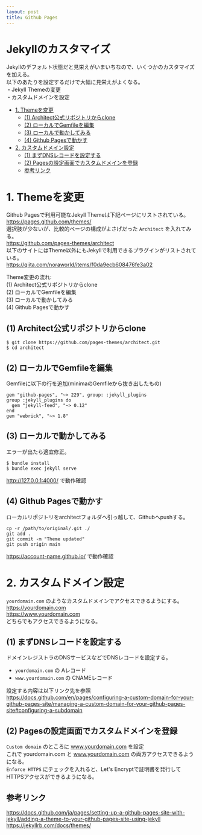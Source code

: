 ```yaml
---
layout: post
title: Github Pages
---
```


<!-- omit in toc -->
# Jekyllのカスタマイズ
Jekyllのデフォルト状態だと見栄えがいまいちなので、いくつかのカスタマイズを加える。<br>
以下のあたりを設定するだけで大幅に見栄えがよくなる。<br>
・Jekyll Themeの変更<br>
・カスタムドメインを設定<br>

- [1. Themeを変更](#1-themeを変更)
  - [(1) Architect公式リポジトリからclone](#1-architect公式リポジトリからclone)
  - [(2) ローカルでGemfileを編集](#2-ローカルでgemfileを編集)
  - [(3) ローカルで動かしてみる](#3-ローカルで動かしてみる)
  - [(4) Github Pagesで動かす](#4-github-pagesで動かす)
- [2. カスタムドメイン設定](#2-カスタムドメイン設定)
  - [(1) まずDNSレコードを設定する](#1-まずdnsレコードを設定する)
  - [(2) Pagesの設定画面でカスタムドメインを登録](#2-pagesの設定画面でカスタムドメインを登録)
  - [参考リンク](#参考リンク)


# 1. Themeを変更
Github Pagesで利用可能なJekyll Themeは下記ページにリストされている。<br>
<https://pages.github.com/themes/><br>
選択肢が少ないが、比較的ページの構成がよさげだった `Architect` を入れてみる。<br>
<https://github.com/pages-themes/architect><br>
以下のサイトにはTheme以外にもJekyllで利用できるプラグインがリストされている。<br>
<https://qiita.com/noraworld/items/f0da9ecb608476fe3a02>

Theme変更の流れ:<br>
(1) Architect公式リポジトリからclone<br>
(2) ローカルでGemfileを編集<br>
(3) ローカルで動かしてみる<br>
(4) Github Pagesで動かす<br>

## (1) Architect公式リポジトリからclone
```
$ git clone https://github.com/pages-themes/architect.git
$ cd architect
```

## (2) ローカルでGemfileを編集
Gemfileに以下の行を追加(minimaのGemfileから抜き出したもの)
```
gem "github-pages", "~> 229", group: :jekyll_plugins
group :jekyll_plugins do
  gem "jekyll-feed", "~> 0.12"
end
gem "webrick", "~> 1.8"
```

## (3) ローカルで動かしてみる
エラーが出たら適宜修正。
```
$ bundle install
$ bundle exec jekyll serve
```
<http://127.0.0.1:4000/> で動作確認

## (4) Github Pagesで動かす
ローカルリポジトリをarchitectフォルダへ引っ越して、Githubへpushする。<br>
```
cp -r /path/to/original/.git ./
git add .
git commit -m "Theme updated"
git push origin main
```
<https://account-name.github.io/> で動作確認

# 2. カスタムドメイン設定
`yourdomain.com` のようなカスタムドメインでアクセスできるようにする。<br>
<https://yourdomain.com><br>
<https://www.yourdomain.com><br>
どちらでもアクセスできるようになる。

## (1) まずDNSレコードを設定する
ドメインレジストラのDNSサービスなどでDNSレコードを設定する。
- `yourdomain.com` の Aレコード<br>
- `www.yourdomain.com` の CNAMEレコード<br>

設定する内容は以下リンク先を参照<br>
<https://docs.github.com/en/pages/configuring-a-custom-domain-for-your-github-pages-site/managing-a-custom-domain-for-your-github-pages-site#configuring-a-subdomain>

## (2) Pagesの設定画面でカスタムドメインを登録
`Custom domain` のところに www.yourdomain.com を設定<br>
これで yourdomain.com と www.yourdomain.com の両方アクセスできるようになる。<br>
`Enforce HTTPS` にチェックを入れると、Let's Encryptで証明書を発行してHTTPSアクセスができるようになる。<br>

## 参考リンク
<https://docs.github.com/ja/pages/setting-up-a-github-pages-site-with-jekyll/adding-a-theme-to-your-github-pages-site-using-jekyll><br>
<https://jekyllrb.com/docs/themes/><br>
